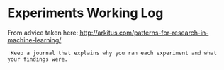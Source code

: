 # Experiments Working Log

From advice taken here: http://arkitus.com/patterns-for-research-in-machine-learning/

	 Keep a journal that explains why you ran each experiment and what your findings were.


